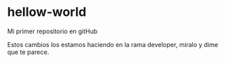 # hellow-world
Mi primer repositorio en gitHub

Estos cambios los estamos haciendo en la rama developer, miralo y dime que te parece.
